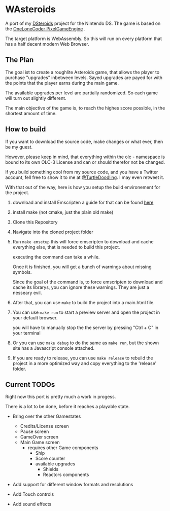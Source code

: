 # WAsteroids
A port of my
[DSteroids](https://github.com/DoodlingTurtle/NDS_DSteroids)
project for the Nintendo DS.
The game is based on the 
[OneLoneCoder PixelGameEngine](https://github.com/OneLoneCoder/olcPixelGameEngine)
.

The target platform is WebAssembly. So this will run on every platform that has 
a half decent modern Web Browser.


## The Plan
The goal ist to create a roughlite Asteroids game, that allows the player to 
purchase "upgrades" inbetween levels.
Sayed upgrades are payed for with the points that the player earns during the main game.

The available upgrades per level are partially randomized.
So each game will turn out slightly different.

The main objective of the game is, to reach the highes score possible, 
in the shortest amount of time.


## How to build
If you want to download the source code, make changes or what ever, then be my guest.

However, please keep in mind, that everything within the olc - namespace 
is bound to its own OLC-3 License and can or should therefor not be changed.

If you build something cool from my source code, and you have a Twitter account, 
fell free to show it to me at [@TurtleDoodling](https://twitter.com/turtledoodling).
I may even retweet it.

With that out of the way, here is how you setup the build environement for the project.

1. download and install Emscripten a guide for that can be found [here](https://emscripten.org/docs/getting_started/downloads.html)
2. install make (not cmake, just the plain old make)
3. Clone this Repository
4. Navigate into the cloned project folder
5. Run ` make emsetup `
   this will force emscripten to download and cache everything else, that is needed to 
   build this project.

   executing the command can take a while.

   Once it is finished, you will get a bunch of warnings about missing symbols. 

   Since the goal of the command is, to force emscripten to download 
   and cache its librarys, you can ignore these warnings. They are just a
   nesseary evil.

6. After that, you can use ` make ` to build the project into a main.html file.
7. You can use ` make run ` to start a preview server and open the project in your default browser.
   
   you will have to manually stop the the server by pressing "Ctrl + C" in your terminal

8. Or you can use ` make debug ` to do the same as ` make run `, but the shown site has a Javascript console attached.
  
   
9. If you are ready to release, you can use ` make release ` to rebuild the 
   project in a more optimized way and copy everything to the 'release' folder.



## Current TODOs     
Right now this port is pretty much a work in progess.

There is a lot to be done, before it reaches a playable state.


- Bring over the other Gamestates
  - Credits/License screen
  - Pause screen
  - GameOver screen
  - Main Game screen
    - requires other Game components
      - Ship
      - Score counter
      - available upgrades
        - Shields
        - Reactors components

- Add support for different window formats and resolutions
- Add Touch controls
- Add sound effects

